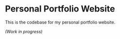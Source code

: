 # Personal Portfolio Website

This is the codebase for my personal portfolio website.

*(Work in progress)*